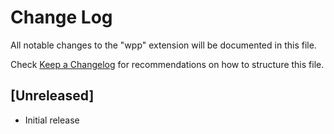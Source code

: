 # Change Log

All notable changes to the "wpp" extension will be documented in this file.

Check [Keep a Changelog](http://keepachangelog.com/) for recommendations on how to structure this file.

## [Unreleased]

- Initial release